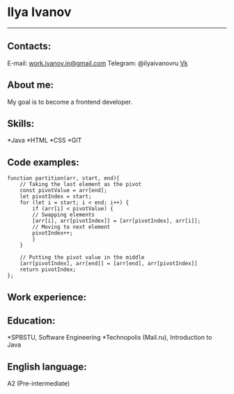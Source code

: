 # Ilya Ivanov

***

## Contacts:
E-mail: work.ivanov.in@gmail.com
Telegram: @ilyaivanovru
[Vk](https://vk.com/id160078642)

## About me:
My goal is to become a frontend developer.

## Skills:
*Java
*HTML
*CSS
*GIT

## Code examples: 
```
function partition(arr, start, end){
    // Taking the last element as the pivot
    const pivotValue = arr[end];
    let pivotIndex = start; 
    for (let i = start; i < end; i++) {
        if (arr[i] < pivotValue) {
        // Swapping elements
        [arr[i], arr[pivotIndex]] = [arr[pivotIndex], arr[i]];
        // Moving to next element
        pivotIndex++;
        }
    }
    
    // Putting the pivot value in the middle
    [arr[pivotIndex], arr[end]] = [arr[end], arr[pivotIndex]] 
    return pivotIndex;
};
```

## Work experience:

## Education:
*SPBSTU, Software Engineering
*Technopolis (Mail.ru), Introduction to Java

## English language:
A2 (Pre-intermediate) 